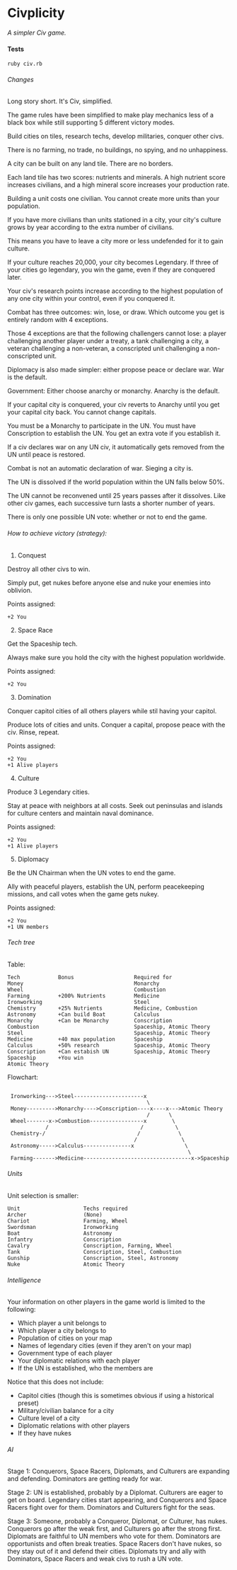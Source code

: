 Civplicity
==========

*A simpler Civ game.*

#### Tests

`ruby civ.rb`

###### Changes

Long story short. It's Civ, simplified.

The game rules have been simplified to make play mechanics less of a black box while still supporting 5 different victory modes.

Build cities on tiles, research techs, develop militaries, conquer other civs.

There is no farming, no trade, no buildings, no spying, and no unhappiness.

A city can be built on any land tile. There are no borders.

Each land tile has two scores: nutrients and minerals. A high nutrient score increases civilians, and a high mineral score increases your production rate.

Building a unit costs one civilian. You cannot create more units than your population.

If you have more civilians than units stationed in a city, your city's culture grows by year according to the extra number of civilians.

This means you have to leave a city more or less undefended for it to gain culture.

If your culture reaches 20,000, your city becomes Legendary. If three of your cities go legendary, you win the game, even if they are conquered later.

Your civ's research points increase according to the highest population of any one city within your control, even if you conquered it.

Combat has three outcomes: win, lose, or draw. Which outcome you get is entirely random with 4 exceptions.

Those 4 exceptions are that the following challengers cannot lose: a player challenging another player under a treaty, a tank challenging a city, a veteran challenging a non-veteran, a conscripted unit challenging a non-conscripted unit.

Diplomacy is also made simpler: either propose peace or declare war. War is the default.

Government: Either choose anarchy or monarchy. Anarchy is the default.

If your capital city is conquered, your civ reverts to Anarchy until you get your capital city back. You cannot change capitals.

You must be a Monarchy to participate in the UN. You must have Conscription to establish the UN. You get an extra vote if you establish it.

If a civ declares war on any UN civ, it automatically gets removed from the UN until peace is restored.

Combat is not an automatic declaration of war. Sieging a city is.

The UN is dissolved if the world population within the UN falls below 50%.

The UN cannot be reconvened until 25 years passes after it dissolves. Like other civ games, each successive turn lasts a shorter number of years.

There is only one possible UN vote: whether or not to end the game.

###### How to achieve victory (strategy):

1) Conquest

Destroy all other civs to win.

Simply put, get nukes before anyone else and nuke your enemies into oblivion.

Points assigned:

```
+2 You
```

2) Space Race

Get the Spaceship tech.

Always make sure you hold the city with the highest population worldwide.

Points assigned:

```
+2 You
```

3) Domination

Conquer capitol cities of all others players while stil having your capitol.

Produce lots of cities and units. Conquer a capital, propose peace with the civ. Rinse, repeat.

Points assigned:

```
+2 You
+1 Alive players
```

4) Culture

Produce 3 Legendary cities.

Stay at peace with neighbors at all costs. Seek out peninsulas and islands for culture centers and maintain naval dominance.

Points assigned:

```
+2 You
+1 Alive players
```

5) Diplomacy

Be the UN Chairman when the UN votes to end the game.

Ally with peaceful players, establish the UN, perform peacekeeping missions, and call votes when the game gets nukey.

Points assigned:

```
+2 You
+1 UN members
```

###### Tech tree

Table:

```
Tech            Bonus                   Required for                    
Money                                   Monarchy                       
Wheel                                   Combustion                    
Farming         +200% Nutrients         Medicine                       
Ironworking                             Steel                        
Chemistry       +25% Nutrients          Medicine, Combustion           
Astronomy       +Can build Boat         Calculus                        
Monarchy        +Can be Monarchy        Conscription                    
Combustion                              Spaceship, Atomic Theory        
Steel                                   Spaceship, Atomic Theory
Medicine        +40 max population      Spaceship
Calculus        +50% research           Spaceship, Atomic Theory
Conscription    +Can estabish UN        Spaceship, Atomic Theory
Spaceship       +You win                
Atomic Theory
```

Flowchart:

```

 Ironworking--->Steel----------------------x         
                                            \        
 Money--------->Monarchy---->Conscription----x----x--->Atomic Theory
                                            /      \ 
 Wheel-------x->Combustion-----------------x        \
            /                             /          \
 Chemistry-/                             /            \
                                        /              \
 Astronomy----->Calculus---------------x                \
                                                         \
 Farming------->Medicine----------------------------------x->Spaceship
```

###### Units

Unit selection is smaller:

```
Unit                    Techs required
Archer                  (None)
Chariot                 Farming, Wheel
Swordsman               Ironworking
Boat                    Astronomy
Infantry                Conscription
Cavalry                 Conscription, Farming, Wheel
Tank                    Conscription, Steel, Combustion
Gunship                 Conscription, Steel, Astronomy
Nuke                    Atomic Theory
```

###### Intelligence

Your information on other players in the game world is limited to the following:

- Which player a unit belongs to
- Which player a city belongs to
- Population of cities on your map
- Names of legendary cities (even if they aren't on your map)
- Government type of each player
- Your diplomatic relations with each player
- If the UN is established, who the members are

Notice that this does not include:

- Capitol cities (though this is sometimes obvious if using a historical preset)
- Military/civilian balance for a city
- Culture level of a city
- Diplomatic relations with other players
- If they have nukes

###### AI

Stage 1: Conquerors, Space Racers, Diplomats, and Culturers are expanding and defending. Dominators are getting ready for war.

Stage 2: UN is established, probably by a Diplomat. Culturers are eager to get on board. Legendary cities start appearing, and Conquerors and Space Racers fight over for them. Dominators and Culturers fight for the seas.

Stage 3: Someone, probably a Conqueror, Diplomat, or Culturer, has nukes. Conquerors go after the weak first, and Culturers go after the strong first. Diplomats are faithful to UN members who vote for them. Dominators are opportunists and often break treaties. Space Racers don't have nukes, so they stay out of it and defend their cities. Diplomats try and ally with Dominators, Space Racers and weak civs to rush a UN vote.

